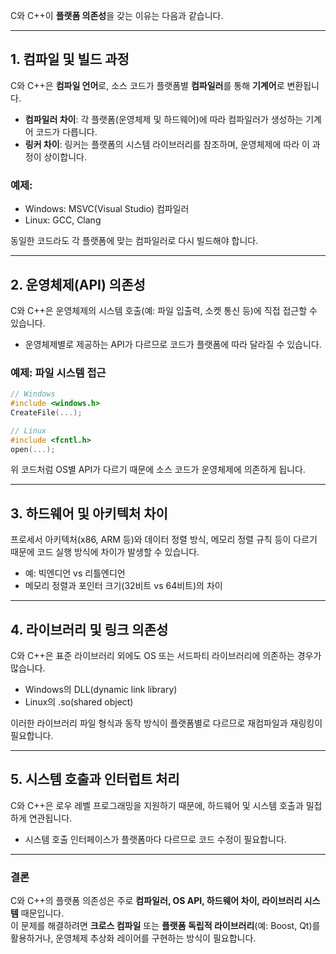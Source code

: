 C와 C++이 **플랫폼 의존성**을 갖는 이유는 다음과 같습니다.

---

## **1. 컴파일 및 빌드 과정**

C와 C++은 **컴파일 언어**로, 소스 코드가 플랫폼별 **컴파일러**를 통해 **기계어**로 변환됩니다.

- **컴파일러 차이**: 각 플랫폼(운영체제 및 하드웨어)에 따라 컴파일러가 생성하는 기계어 코드가 다릅니다.
- **링커 차이**: 링커는 플랫폼의 시스템 라이브러리를 참조하며, 운영체제에 따라 이 과정이 상이합니다.

### 예제:

- Windows: MSVC(Visual Studio) 컴파일러
- Linux: GCC, Clang

동일한 코드라도 각 플랫폼에 맞는 컴파일러로 다시 빌드해야 합니다.

---

## **2. 운영체제(API) 의존성**

C와 C++은 운영체제의 시스템 호출(예: 파일 입출력, 소켓 통신 등)에 직접 접근할 수 있습니다.

- 운영체제별로 제공하는 API가 다르므로 코드가 플랫폼에 따라 달라질 수 있습니다.

### 예제: 파일 시스템 접근

```cpp
// Windows
#include <windows.h>
CreateFile(...);

// Linux
#include <fcntl.h>
open(...);
```

위 코드처럼 OS별 API가 다르기 때문에 소스 코드가 운영체제에 의존하게 됩니다.

---

## **3. 하드웨어 및 아키텍처 차이**

프로세서 아키텍처(x86, ARM 등)와 데이터 정렬 방식, 메모리 정렬 규칙 등이 다르기 때문에 코드 실행 방식에 차이가 발생할 수 있습니다.

- 예: 빅엔디언 vs 리틀엔디언
- 메모리 정렬과 포인터 크기(32비트 vs 64비트)의 차이

---

## **4. 라이브러리 및 링크 의존성**

C와 C++은 표준 라이브러리 외에도 OS 또는 서드파티 라이브러리에 의존하는 경우가 많습니다.

- Windows의 DLL(dynamic link library)
- Linux의 .so(shared object)

이러한 라이브러리 파일 형식과 동작 방식이 플랫폼별로 다르므로 재컴파일과 재링킹이 필요합니다.

---

## **5. 시스템 호출과 인터럽트 처리**

C와 C++은 로우 레벨 프로그래밍을 지원하기 때문에, 하드웨어 및 시스템 호출과 밀접하게 연관됩니다.

- 시스템 호출 인터페이스가 플랫폼마다 다르므로 코드 수정이 필요합니다.

---

### **결론**

C와 C++의 플랫폼 의존성은 주로 **컴파일러, OS API, 하드웨어 차이, 라이브러리 시스템** 때문입니다.  
이 문제를 해결하려면 **크로스 컴파일** 또는 **플랫폼 독립적 라이브러리**(예: Boost, Qt)를 활용하거나, 운영체제 추상화 레이어를 구현하는 방식이 필요합니다.